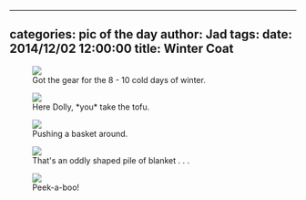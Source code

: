 
---
categories: pic of the day
author: Jad
tags: 
date: 2014/12/02 12:00:00
title: Winter Coat
---

<figure>
<img src="/img/2014/12/02/img_20141202_103445059_medium.jpg" />
<figcaption>Got the gear for the 8 - 10 cold days of winter.</figcaption>
</figure>

<figure>
<img src="/img/2014/12/02/img_20141202_135933882_medium.jpg" />
<figcaption>Here Dolly, *you* take the tofu.</figcaption>
</figure>

<figure>
<img src="/img/2014/12/02/img_20141202_131352146_medium.jpg" />
<figcaption>Pushing a basket around.</figcaption>
</figure>

<figure>
<img src="/img/2014/12/02/img_20141202_102129001_medium.jpg" />
<figcaption>That's an oddly shaped pile of blanket . . .</figcaption>
</figure>

<figure>
<img src="/img/2014/12/02/img_20141202_102148072_medium.jpg" />
<figcaption>Peek-a-boo!</figcaption>
</figure>
